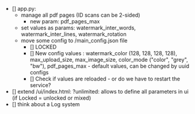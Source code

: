 - [] app.py:
  - manage all pdf pages (ID scans can be 2-sided)
    - new param: pdf_pages_max
  - set values as params: watermark_inter_words, watermark_inter_lines, watermark_rotation
  - move some config to /main_config.json file
    - [] LOCKED
    - [] New config values : watermark_color (128, 128, 128, 128), max_upload_size, max_image_size, color_mode ("color", "grey", "bw"), pdf_pages_max - default values, can be changed by uuid configs
    - [] Check if values are reloaded - or do we have to restart the service?
- [] extend /ui/index.html: ?unlimited: allows to define all parameters in ui (if Locked = unlocked or mixed)
- [] think about a Log system
